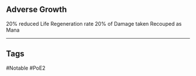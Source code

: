 ## Adverse Growth
20% reduced Life Regeneration rate
20% of Damage taken Recouped as Mana

---
## Tags
#Notable
#PoE2
